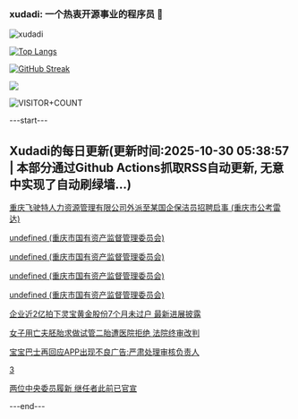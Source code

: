 ### xudadi: 一个热衷开源事业的程序员 👋

![xudadi](https://github-readme-stats-git-masterorgs-github-readme-stats-team.vercel.app/api?username=xudadi)

[![Top Langs](https://github-readme-stats.vercel.app/api/top-langs/?username=xudadi)](https://github.com/anuraghazra/github-readme-stats)

[![GitHub Streak](https://streak-stats.demolab.com?user=xudadi&locale=zh_Hans)](https://git.io/streak-stats)

![](https://raw.githubusercontent.com/xudadi/xudadi/main/assets/github-contribution-grid-snake.svg)

![VISITOR+COUNT](https://komarev.com/ghpvc/?username=xudadi&label=VISITOR+COUNT)


---start---

## Xudadi的每日更新(更新时间:2025-10-30 05:38:57 | 本部分通过Github Actions抓取RSS自动更新, 无意中实现了自动刷绿墙...)

[重庆飞驶特人力资源管理有限公司外派至某国企保洁员招聘启事 (重庆市公考雷达)](https://www.gongkaoleida.com/article/2667666)

[undefined (重庆市国有资产监督管理委员会)](https://dadilab.github.io/feeds/all.xml)

[undefined (重庆市国有资产监督管理委员会)](https://dadilab.github.io/feeds/all.xml)

[undefined (重庆市国有资产监督管理委员会)](https://dadilab.github.io/feeds/all.xml)

[undefined (重庆市国有资产监督管理委员会)](https://dadilab.github.io/feeds/all.xml)

[企业近2亿拍下灵宝黄金股份7个月未过户 最新进展披露](https://m.163.com/news/article/KD1VM77S051492T3.html)

[女子用亡夫胚胎求做试管二胎遭医院拒绝 法院终审改判](https://m.163.com/news/article/KD1OQASH0530JPVV.html)

[宝宝巴士再回应APP出现不良广告:严肃处理审核负责人](https://m.163.com/news/article/KD1QI3V10514R9P4.html)

[3](https://m.163.com/touch/news/sub/domestic)

[两位中央委员履新 继任者此前已官宣](https://m.163.com/news/article/KD1L15A4055040N3.html)

---end---
